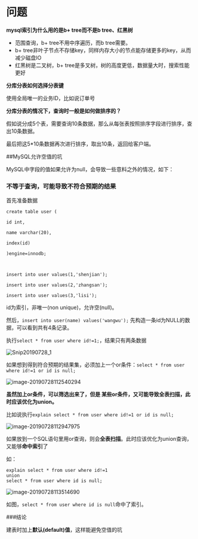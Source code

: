 # 问题



**mysql索引为什么用的是b+ tree而不是b tree、红黑树**

- 范围查询，b+ tree不用中序遍历，而b tree需要。
- b+ tree非叶子节点不存储key，同样内存大小的节点能存储更多的key，从而减少磁盘IO
- 红黑树是二叉树，b+ tree是多叉树，树的高度更低，数据量大时，搜索性能更好



**分库分表如何选择分表键**

使用全局唯一的业务ID，比如说订单号



**分库分表的情况下，查询时一般是如何做排序的？**

假如说分成5个表，需要查询10条数据，那么从每张表按照排序字段进行排序，查出10条数据。

最后把这5*10条数据再次进行排序，取出10条，返回给客户端。





##MySQL允许空值的坑

MySQL中字段的值如果允许为null，会导致一些意料之外的情况，如下：



### 不等于查询，可能导致不符合预期的结果

首先准备数据

```MySQL
create table user (

id int,

name varchar(20),

index(id)

)engine=innodb;

 

insert into user values(1,'shenjian');

insert into user values(2,'zhangsan');

insert into user values(3,'lisi');
```

id为索引，非唯一(non unique)，允许空(null)。

然后，`insert into user(name) values('wangwu');` 先构造一条id为NULL的数据，可以看到共有4条记录。

执行`select * from user where id!=1;`，结果只有两条数据

![Snip20190728_1](http://ww4.sinaimg.cn/large/006tNc79gy1g5fe2j6s34j30tg07mjvb.jpg)

如果想到得到符合预期的结果集，必须加上一个or条件：`select * from user where id!=1 or id is null;`

![image-20190728112540294](http://ww1.sinaimg.cn/large/006tNc79gy1g5fe3p3tjyj30t8096dkp.jpg)



**虽然加上or条件，可以筛选出来了，但是 某些or条件，又可能导致全表扫描，此时应该优化为union。**

比如说执行`explain select * from user where id!=1 or id is null;`

![image-20190728112947975](http://ww4.sinaimg.cn/large/006tNc79gy1g5fe7zn5i0j31220acn6b.jpg)

如果放到一个SQL语句里用or查询，则会**全表扫描**。此时应该优化为union查询，又能够**命中索引**了

如：

```mysql
explain select * from user where id!=1
union
select * from user where id is null;
```

![image-20190728113514690](http://ww2.sinaimg.cn/large/006tNc79gy1g5fednqsavj31f806ywg4.jpg)

如图，`select * from user where id is null`命中了索引。



###结论

建表时加上**默认(default)值**，这样能避免空值的坑

